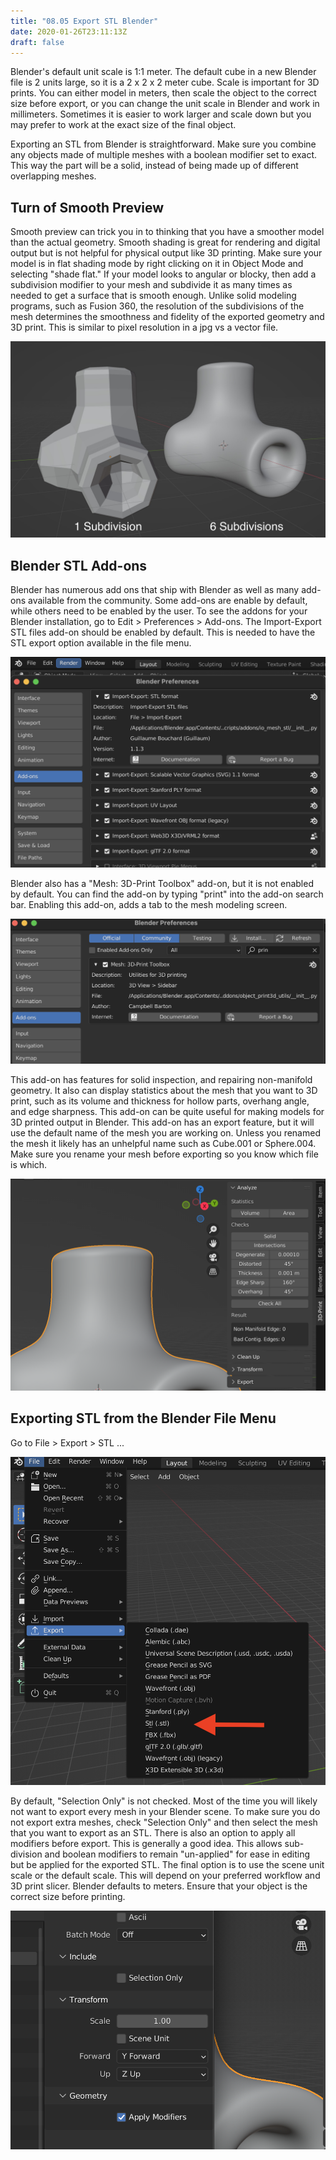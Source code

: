 ```yaml
---
title: "08.05 Export STL Blender"
date: 2020-01-26T23:11:13Z
draft: false
---
```


Blender's default unit scale is 1:1 meter. The default cube in a new Blender file is 2 units large, so it is a 2 x 2 x 2 meter cube. Scale is important for 3D prints. You can either model in meters, then scale the object to the correct size before export, or you can change the unit scale in Blender and work in millimeters. Sometimes it is easier to work larger and scale down but you may prefer to work at the exact size of the final object.

Exporting an STL from Blender is straightforward. Make sure you combine any objects made of multiple meshes with a boolean modifier set to exact. This way the part will be a solid, instead of being made up of different overlapping meshes.

## Turn of Smooth Preview

Smooth preview can trick you in to thinking that you have a smoother model than the actual geometry. Smooth shading is great for rendering and digital output but is not helpful for physical output like 3D printing. Make sure your model is in flat shading mode by right clicking on it in Object Mode and selecting "shade flat." If your model looks to angular or blocky, then add a subdivision modifier to your mesh and subdivide it as many times as needed to get a surface that is smooth enough. Unlike solid modeling programs, such as Fusion 360, the resolution of the subdivisions of the mesh determines the smoothness and fidelity of the exported geometry and 3D print. This is similar to pixel resolution in a jpg vs a vector file.

[![1 vs 6 subdivisions in Blender](2023-blender-1-6-subdivisions.jpg)](2023-blender-1-6-subdivisions.png)

## Blender STL Add-ons

Blender has numerous add ons that ship with Blender as well as many add-ons available from the community. Some add-ons are enable by default, while others need to be enabled by the user. To see the addons for your Blender installation, go to Edit > Preferences > Add-ons. The Import-Export STL files add-on should be enabled by default. This is needed to have the STL export option available in the file menu.

[![Blender Import-Export STL Add-on](2023-blender-import-export-stl-add-on.png)](2023-blender-import-export-stl-add-on.png)

Blender also has a "Mesh: 3D-Print Toolbox" add-on, but it is not enabled by default. You can find the add-on by typing "print" into the add-on search bar. Enabling this add-on, adds a tab to the mesh modeling screen.

[![Blender Mesh: 3D Print Toolbox](2023-blender-mesh-3d-print-toolbox.png)](2023-blender-mesh-3d-print-toolbox.png)

This add-on has features for solid inspection, and repairing non-manifold geometry. It also can display statistics about the mesh that you want to 3D print, such as its volume and thickness for hollow parts, overhang angle, and edge sharpness. This add-on can be quite useful for making models for 3D printed output in Blender. This add-on has an export feature, but it will use the default name of the mesh you are working on. Unless you renamed the mesh it likely has an unhelpful name such as Cube.001 or Sphere.004. Make sure you rename your mesh before exporting so you know which file is which.

[![Blender Mesh: 3D Print Toolbox](2023-blender-mesh-3d-print-toolbox-options.png)](2023-blender-mesh-3d-print-toolbox-options.png)

## Exporting STL from the Blender File Menu

Go to File > Export > STL ...

[![File Export STL Blender](2023-blender-file-export-stl.png)](2023-blender-file-export-stl.png)

By default, "Selection Only" is not checked. Most of the time you will likely not want to export every mesh in your Blender scene. To make sure you do not export extra meshes, check "Selection Only" and then select the mesh that you want to export as an STL. There is also an option to apply all modifiers before export. This is generally a good idea. This allows sub-division and boolean modifiers to remain "un-applied" for ease in editing but be applied for the exported STL. The final option is to use the scene unit scale or the default scale. This will depend on your preferred workflow and 3D print slicer. Blender defaults to meters. Ensure that your object is the correct size before printing.

[![Blender STL Export Options](2023-blender-stl-export-options.png)](2023-blender-stl-export-options.png)
